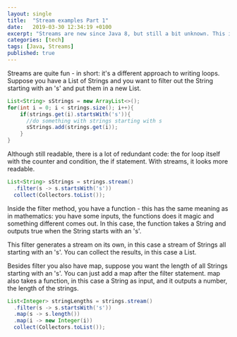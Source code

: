 ```yaml
---
layout: single
title:  "Stream examples Part 1"
date:   2019-03-30 12:34:19 +0100
excerpt: "Streams are new since Java 8, but still a bit unknown. This is a handy overview with plenty of examples"
categories: [tech]
tags: [Java, Streams]
published: true
---
```

Streams are quite fun - in short: it's a different approach to writing loops. Suppose you have a List of Strings and you want to filter out the String starting with an 's' and put them in a new List.

```java
List<String> sStrings = new ArrayList<>();
for(int i = 0; i < strings.size(); i++){
    if(strings.get(i).startsWith('s')){
      //do something with strings starting with s
      sStrings.add(strings.get(i));
    }
}
```
Although still readable, there is a lot of redundant code: the for loop itself with the counter and condition, the if statement. With streams, it looks more readable.

```java
List<String> sStrings = strings.stream()
  .filter(s -> s.startsWith('s'))
  collect(Collectors.toList());
```

Inside the filter method, you have a function - this has the same meaning as in mathematics: you have some inputs, the functions does it magic and something different comes out. In this case, the function takes a String and outputs true when the String starts with an 's'.

This filter generates a stream on its own, in this case a stream of Strings all starting with an 's'. You can collect the results, in this case a List.

Besides filter you also have map, suppose you want the length of all Strings starting with an 's'. You can just add a map after the filter statement. map also takes a function, in this case a String as input, and it outputs a number, the length of the strings.

```java
List<Integer> stringLengths = strings.stream()
  .filter(s -> s.startsWith('s'))
  .map(s -> s.length())
  .map(i -> new Integer(i))
  collect(Collectors.toList());
```
